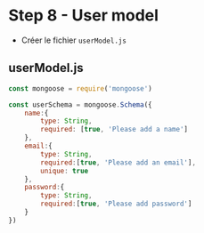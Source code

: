 # Step 8 - User model

- Créer le fichier `userModel.js`

## userModel.js

```js
const mongoose = require('mongoose')

const userSchema = mongoose.Schema({
    name:{
        type: String,
        required: [true, 'Please add a name']
    },
    email:{
        type: String,
        required:[true, 'Please add an email'],
        unique: true
    },
    password:{
        type: String,
        required:[true, 'Please add password']
    }
})
```